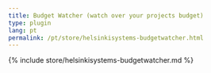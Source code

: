 ```yaml
---
title: Budget Watcher (watch over your projects budget)
type: plugin
lang: pt
permalink: /pt/store/helsinkisystems-budgetwatcher.html
---
```


{% include store/helsinkisystems-budgetwatcher.md %}
